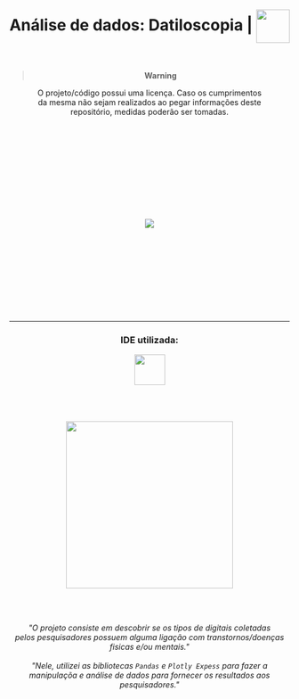 <div align="center">
  <h1> Análise de dados: Datiloscopia | <img align="center" height="60px" width="60px" src="https://user-images.githubusercontent.com/102625628/195837962-6e3123b1-323e-42ea-8339-ae82bf927667.gif"/></h1>

  <br>
   
  > **Warning** <br>
  <p> O projeto/código possui uma licença. Caso os cumprimentos<br> da mesma não sejam realizados ao pegar informações deste<br> repositório, medidas poderão ser tomadas.</p>
  
  <br>
  <br>
  <br>
  <br>
  <br>
  <br>
  <br>
  <br>
  <br>
  <br>
 
  <img src="https://user-images.githubusercontent.com/102625628/195837962-6e3123b1-323e-42ea-8339-ae82bf927667.gif"/>
  
  <br>
  <br>
  <br>
  <br>
  <br>
  <br>
  <br>
  <br>
  <br>
  <br>
  
  <hr>
  <h3> IDE utilizada: </h2>
  <img height="55px alt="google colab" src="https://upload.wikimedia.org/wikipedia/commons/thumb/d/d0/Google_Colaboratory_SVG_Logo.svg/1200px-Google_Colaboratory_SVG_Logo.svg.png"/>

  <br>
  <br>
  <br>
  <br>
  
  <kbd><img height="300px" src="https://user-images.githubusercontent.com/102625628/201370629-a76559b8-8736-4495-bf3c-64e818086690.jpeg"/></kbd>
  
  <br>
  <br>
  
  <p>
    <i>"O projeto consiste em descobrir se os tipos de digitais coletadas<br> pelos pesquisadores possuem alguma ligação com transtornos/doenças fisicas e/ou mentais."
    <br><br>
    "Nele, utilizei as bibliotecas <code>Pandas</code> e <code>Plotly Expess</code> para fazer a manipulaçõa e análise de dados para fornecer os resultados aos pesquisadores."</i>
  </p>
</div>
